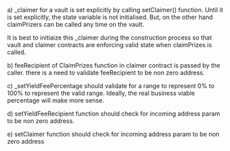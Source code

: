 a) _claimer for a vault is set explicitly by calling setClaimer() function. Until it is set explicitly, the state variable is not initialised. But, on the other hand claimPrizers can be called any time on the vault.

It is best to initiaize this _claimer during the construction process so that vault and claimer contracts are enforcing valid state when claimPrizes is called.

b) feeRecipient of ClaimPrizes function in claimer contract is passed by the caller. there is a need to validate feeRecipient to be non zero address.

c) _setYieldFeePercentage should validate for a range to represent 0% to 100% to represent the valid range. Ideally, the real business viable percentage will make more sense.

d) setYieldFeeRecipient function should check for incoming address param to be non zero address.

e) setClaimer function should check for incoming address param to be non zero address
